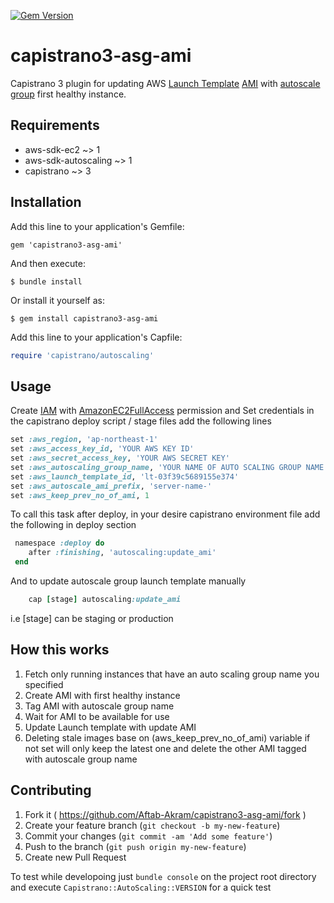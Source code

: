 [![Gem Version](https://badge.fury.io/rb/capistrano3-asg-ami.png)](http://badge.fury.io/rb/capistrano3-asg-ami)
# capistrano3-asg-ami
Capistrano 3 plugin for updating AWS [Launch Template](https://docs.aws.amazon.com/AWSEC2/latest/UserGuide/ec2-launch-templates.html) [AMI](https://docs.aws.amazon.com/AWSEC2/latest/UserGuide/AMIs.html) with [autoscale group](https://aws.amazon.com/about-aws/whats-new/2018/01/introducing-aws-auto-scaling/) first healthy instance.

## Requirements

* aws-sdk-ec2 ~> 1
* aws-sdk-autoscaling ~> 1
* capistrano ~> 3


## Installation

Add this line to your application's Gemfile:

    gem 'capistrano3-asg-ami'

And then execute:

    $ bundle install

Or install it yourself as:

    $ gem install capistrano3-asg-ami

Add this line to your application's Capfile:

```ruby
require 'capistrano/autoscaling'
```

## Usage

Create [IAM](https://docs.aws.amazon.com/IAM/latest/UserGuide/introduction.html) with [AmazonEC2FullAccess](https://docs.aws.amazon.com/IAM/latest/UserGuide/reference_policies_examples_ec2_region.html) permission and Set credentials in the capistrano deploy script / stage files add the following lines

```ruby
set :aws_region, 'ap-northeast-1'
set :aws_access_key_id, 'YOUR AWS KEY ID'
set :aws_secret_access_key, 'YOUR AWS SECRET KEY'
set :aws_autoscaling_group_name, 'YOUR NAME OF AUTO SCALING GROUP NAME'
set :aws_launch_template_id, 'lt-03f39c5689155e374'
set :aws_autoscale_ami_prefix, 'server-name-'
set :aws_keep_prev_no_of_ami, 1
```

To call this task after deploy,  in your desire capistrano environment file
add the following in deploy section

```ruby
 namespace :deploy do
    after :finishing, 'autoscaling:update_ami'
 end
```

And to update autoscale group launch template manually

```ruby
    cap [stage] autoscaling:update_ami
```
i.e [stage] can be staging or production

## How this works

1. Fetch only running instances that have an auto scaling group name you specified
2. Create AMI with first healthy instance
3. Tag AMI with autoscale group name
4. Wait for AMI to be available for use
5. Update Launch template with update AMI
6. Deleting stale images base on (aws_keep_prev_no_of_ami) variable
   if not set will only keep the latest one
   and delete the other AMI tagged with autoscale group name


## Contributing

1. Fork it ( https://github.com/Aftab-Akram/capistrano3-asg-ami/fork )
2. Create your feature branch (`git checkout -b my-new-feature`)
3. Commit your changes (`git commit -am 'Add some feature'`)
4. Push to the branch (`git push origin my-new-feature`)
5. Create new Pull Request

To test while developoing just `bundle console` on the project root directory and execute
`Capistrano::AutoScaling::VERSION` for a quick test
